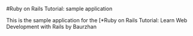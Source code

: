 #Ruby on Rails Tutorial: sample application

This is the sample application for the 
[*Ruby on Rails Tutorial: Learn Web Development with Rails
by Baurzhan 